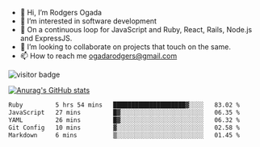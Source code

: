 - 👋 Hi, I’m Rodgers Ogada
- 👀 I’m interested in software development
- 🌱 On a continuous loop for JavaScript and Ruby, React, Rails, Node.js and ExpressJS.
- 💞️ I’m looking to collaborate on projects that touch on the same.
- 📫 How to reach me ogadarodgers@gmail.com

![visitor badge](https://visitor-badge.glitch.me/badge?page_id=ogada-otieno.visitor-badge)

[![Anurag's GitHub stats](https://github-readme-stats.vercel.app/api?username=ogada-otieno)](https://github.com/anuraghazra/github-readme-stats) 
<!--START_SECTION:waka-->

```txt
Ruby         5 hrs 54 mins   ████████████████████▓░░░░   83.02 %
JavaScript   27 mins         █▓░░░░░░░░░░░░░░░░░░░░░░░   06.35 %
YAML         26 mins         █▓░░░░░░░░░░░░░░░░░░░░░░░   06.32 %
Git Config   10 mins         ▓░░░░░░░░░░░░░░░░░░░░░░░░   02.58 %
Markdown     6 mins          ▒░░░░░░░░░░░░░░░░░░░░░░░░   01.45 %
```

<!--END_SECTION:waka-->

<!---
ogada-otieno/ogada-otieno is a ✨ special ✨ repository because its `README.md` (this file) appears on your GitHub profile.
You can click the Preview link to take a look at your changes.
--->
